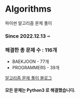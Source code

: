 # Algorithms
파이썬 알고리즘 문제 풀이
### Since 2022.12.13 ~
### 해결한 총 문제 수 : 116개
- BAEKJOON - 77개
- PROGRAMMERS - 39개

[알고리즘 문제 풀이 블로그](https://monzheld.tistory.com/category/%E2%8C%A8%EF%B8%8F%20Algorithms)
#### 모든 문제는 Python3 로 해결했습니다.
